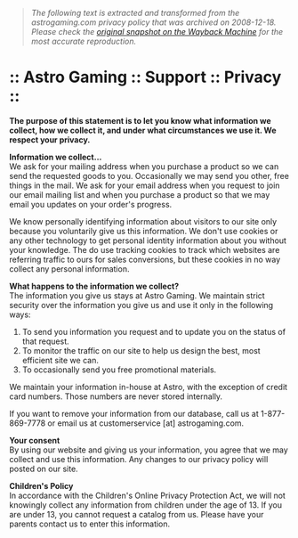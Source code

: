 > *The following text is extracted and transformed from the astrogaming.com privacy policy that was archived on 2008-12-18. Please check the [original snapshot on the Wayback Machine](https://web.archive.org/web/20081218072518id_/http%3A//www.astrogaming.com/support/privacy) for the most accurate reproduction.*

# :: Astro Gaming :: Support :: Privacy ::

**The purpose of this statement is to let you know what information we collect, how we collect it, and under what circumstances we use it. We respect your privacy.**

**Information we collect...**  
We ask for your mailing address when you purchase a product so we can send the requested goods to you. Occasionally we may send you other, free things in the mail. We ask for your email address when you request to join our email mailing list and when you purchase a product so that we may email you updates on your order's progress.

We know personally identifying information about visitors to our site only because you voluntarily give us this information. We don't use cookies or any other technology to get personal identity information about you without your knowledge. The do use tracking cookies to track which websites are referring traffic to ours for sales conversions, but these cookies in no way collect any personal information.

**What happens to the information we collect?**  
The information you give us stays at Astro Gaming. We maintain strict security over the information you give us and use it only in the following ways:

  1. To send you information you request and to update you on the status of that request.
  2. To monitor the traffic on our site to help us design the best, most efficient site we can.
  3. To occasionally send you free promotional materials.



We maintain your information in-house at Astro, with the exception of credit card numbers. Those numbers are never stored internally.

If you want to remove your information from our database, call us at 1-877-869-7778 or email us at customerservice [at] astrogaming.com.

**Your consent**  
By using our website and giving us your information, you agree that we may collect and use this information. Any changes to our privacy policy will posted on our site.

**Children's Policy**  
In accordance with the Children's Online Privacy Protection Act, we will not knowingly collect any information from children under the age of 13. If you are under 13, you cannot request a catalog from us. Please have your parents contact us to enter this information.

